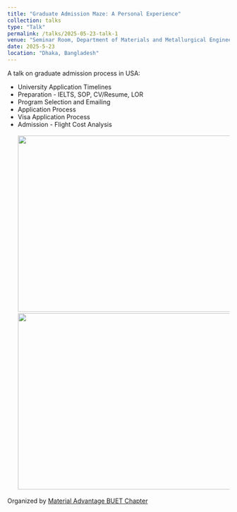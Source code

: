 ```yaml
---
title: "Graduate Admission Maze: A Personal Experience"
collection: talks
type: "Talk"
permalink: /talks/2025-05-23-talk-1
venue: "Seminar Room, Department of Materials and Metallurgical Engineering, BUET"
date: 2025-5-23
location: "Dhaka, Bangladesh"
---
```

A talk on graduate admission process in USA:
  * University Application Timelines
  * Preparation - IELTS, SOP, CV/Resume, LOR
  * Program Selection and Emailing
  * Application Process
  * Visa Application Process
  * Admission - Flight Cost Analysis</br></br>
    <img src='/images/MABC/pic2.JPG' width="600px" height="400px"></br>
    <img src='/images/MABC/pic1.JPG' width="600px" height="400px">

Organized by [Material Advantage BUET Chapter](https://mabuetchapter.com)
